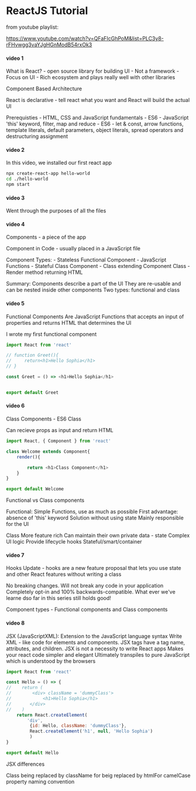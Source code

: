 # ReactJS Tutorial 

from youtube playlist:

https://www.youtube.com/watch?v=QFaFIcGhPoM&list=PLC3y8-rFHvwgg3vaYJgHGnModB54rxOk3


#### video 1

What is React? 
    - open source library for building UI
    - Not a framework
    - Focus on UI
    - Rich ecosystem and plays really well with other libraries

Component Based Architecture 

React is declarative 
    - tell react what you want and React will build the actual UI
    
Prerequisties
    - HTML, CSS and JavaScript fundamentals 
    - ES6
    - JavaScript 'this' keyword, filter, map and reduce 
    - ES6 - let & const, arrow functions, template literals, default parameters, object literals, spread operators and destructuring assignment

#### video 2 

In this video, we installed our first react app

```bash
npx create-react-app hello-world
cd ./hello-world
npm start
```
#### video 3

Went through the purposes of all the files 

#### video 4

Components - a piece of the app

Component in Code 
    - usually placed in a JavaScript file

Component Types:
    - Stateless Functional Component
        - JavaScript Functions
    - Stateful Class Component
        - Class extending Component Class
        - Render method returning HTML

Summary:
Components describe a part of the UI
They are re-usable and can be nested inside other components 
Two types: functional and class

#### video 5

Functional Components
Are JavaScript Functions that accepts an input of properties and returns HTML that determines the UI

I wrote my first functional component 

```JavaScript
import React from 'react'

// function Greet(){
//     return<h1>Hello Sophia</h1>
// }

const Greet = () => <h1>Hello Sophia</h1>


export default Greet
```

#### video 6

Class Components - ES6 Class 

Can recieve props as input and return HTML
```JavaScript 
import React, { Component } from 'react'

class Welcome extends Component{
    render(){

        return <h1>Class Component</h1>
    }
}

export default Welcome
```

Functional vs Class components 

Functional: Simple Functions, use as much as possible 
First advantage: absence of 'this' keyword
Solution without using state 
Mainly responsible for the UI

Class
More feature rich 
Can maintain their own private data - state 
Complex UI logic 
Provide lifecycle hooks 
Stateful/smart/container 

#### video 7

Hooks Update - hooks are a new feature proposal that lets you use state and other React features without writing a class

No breaking changes. Will not break any code in your application 
Completely opt-in and 100% backwards-compatible.
What ever we've learne dso far in this series still holds good!

Component types - Functional components and Class components 

#### video 8

JSX (JavaScriptXML): Extension to the JavaScript language syntax 
Write XML - like code for elements and components.
JSX tags have a tag name, attributes, and children. 
JSX is not a necessity to write React apps 
Makes your react code simpler and elegant 
Ultimately transpiles to pure JavaScript which is understood by the browsers

```JavaScript
import React from 'react'

const Hello = () => {
//    return (
//        <div> className = 'dummyClass'>
//            <h1>Hello Sophia</h1>
//       </div>
//    )
    return React.createElement(
        'div',
         {id: Hello, className: 'dummyClass'}, 
         React.createElement('h1', null, 'Hello Sophia')
         )
}

export default Hello 
```

JSX differences 

Class being replaced by className 
for beig replaced by htmlFor 
camelCase property naming convention
